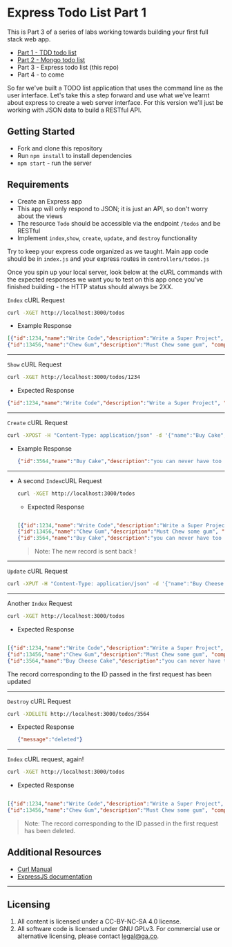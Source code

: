 # Express Todo List Part 1

This is Part 3 of a series of labs working towards building your first full stack web app. 

- [Part 1 - TDD todo list](https://github.com/wdi-sg/tdd-todo-list)
- [Part 2 - Mongo todo list](https://github.com/wdi-sg/mongo-todo-list)
- Part 3 - Express todo list (this repo)
- Part 4 - to come

So far we've built a TODO list application that uses the command line as the user interface. Let's take this a step forward and use what we've learnt about express to create a web server interface. For this version we'll just be working with JSON data to build a RESTful API.

## Getting Started

* Fork and clone this repository
* Run `npm install` to install dependencies
* `npm start` - run the server


## Requirements

- Create an Express app
- This app will only respond to JSON; it is just an API, so don't worry about the views
- The resource `Todo` should be accessible via the endpoint `/todos` and be RESTful
- Implement `index`,`show`, `create`, `update`, and `destroy` functionality

Try to keep your express code organized as we taught. Main app code should be in `index.js` and your express routes in `controllers/todos.js`

Once you spin up your local server, look below at the cURL commands with the expected responses we want you to test on this app once you've finished building - the HTTP status should always be 2XX.

`Index` cURL Request

```bash
curl -XGET http://localhost:3000/todos

```

  - Example Response
  ```json
  [{"id":1234,"name":"Write Code","description":"Write a Super Project", "completed":"false"},
  {"id":13456,"name":"Chew Gum","description":"Must Chew some gum", "completed":"true"}]
  ```
---

`Show` cURL Request

```bash
curl -XGET http://localhost:3000/todos/1234

```

  - Expected Response
  ```json
  {"id":1234,"name":"Write Code","description":"Write a Super Project", "completed":"false"}
  ```
---

`Create` cURL Request

```bash
curl -XPOST -H "Content-Type: application/json" -d '{"name":"Buy Cake","description":"you can never have too much"}' http://localhost:3000/todos

```

  - Example Response
    ```json
    {"id":3564,"name":"Buy Cake","description":"you can never have too much", "completed":"false"}
    ```

---


- A second `Index`cURL Request

  ```bash
  curl -XGET http://localhost:3000/todos
  ```

  - Expected Response

  ```json

  [{"id":1234,"name":"Write Code","description":"Write a Super Project", "completed":"false"},
  {"id":13456,"name":"Chew Gum","description":"Must Chew some gum", "completed":"true"},
  {"id":3564,"name":"Buy Cake","description":"you can never have too much", "completed":"false"}]
  ```
  > Note: The new record is sent back !

---

`Update` cURL Request

```bash
curl -XPUT -H "Content-Type: application/json" -d '{"name":"Buy Cheese Cake"}' http://localhost:3000/todos/3564
```

---

Another `Index` Request

```bash
curl -XGET http://localhost:3000/todos
```

  - Expected Response

  ```json

  [{"id":1234,"name":"Write Code","description":"Write a Super Project", "completed":"false"},
  {"id":13456,"name":"Chew Gum","description":"Must Chew some gum", "completed":"true"},
  {"id":3564,"name":"Buy Cheese Cake","description":"you can never have too much", "completed":"false"}]
  ```
  The record corresponding to the ID passed in the first request has been updated

---

`Destroy` cURL Request

```bash
curl -XDELETE http://localhost:3000/todos/3564
```

  - Expected Response
    ```json
    {"message":"deleted"}
    ```

---

`Index` cURL request, again!

```bash
curl -XGET http://localhost:3000/todos
```

 - Expected Response

  ```json

  [{"id":1234,"name":"Write Code","description":"Write a Super Project", "completed":"false"},
  {"id":13456,"name":"Chew Gum","description":"Must Chew some gum", "completed":"true"}]
  ```

> Note: The record corresponding to the ID passed in the first request has been deleted.


## Additional Resources

- [Curl Manual](http://curl.haxx.se/docs/manual.html)
- [ExpressJS documentation](http://expressjs.com/4x/api.html)

---

## Licensing
1. All content is licensed under a CC-BY-NC-SA 4.0 license.
2. All software code is licensed under GNU GPLv3. For commercial use or alternative licensing, please contact legal@ga.co.
